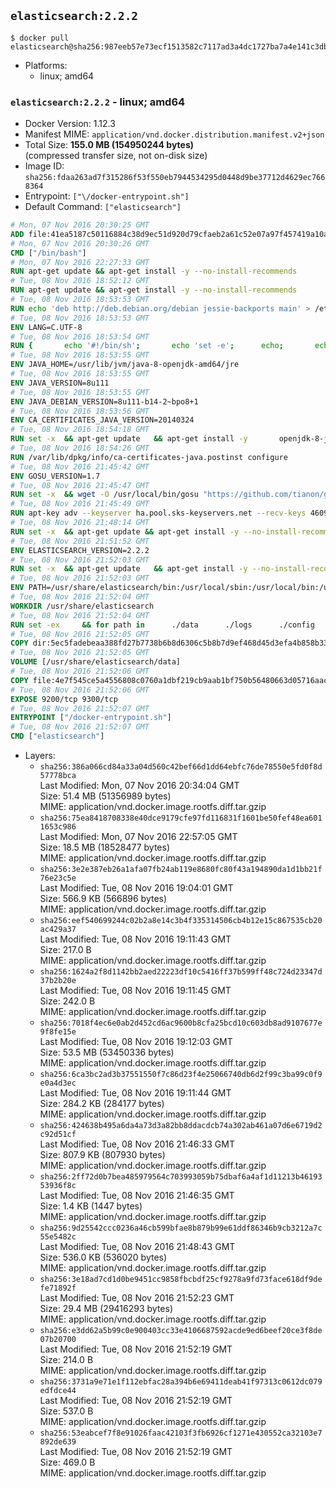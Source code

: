 ## `elasticsearch:2.2.2`

```console
$ docker pull elasticsearch@sha256:987eeb57e73ecf1513582c7117ad3a4dc1727ba7a4e141c3db7fca8a5339a9c6
```

-	Platforms:
	-	linux; amd64

### `elasticsearch:2.2.2` - linux; amd64

-	Docker Version: 1.12.3
-	Manifest MIME: `application/vnd.docker.distribution.manifest.v2+json`
-	Total Size: **155.0 MB (154950244 bytes)**  
	(compressed transfer size, not on-disk size)
-	Image ID: `sha256:fdaa263ad7f315286f53f550eb7944534295d0448d9be37712d4629ec7668364`
-	Entrypoint: `["\/docker-entrypoint.sh"]`
-	Default Command: `["elasticsearch"]`

```dockerfile
# Mon, 07 Nov 2016 20:30:25 GMT
ADD file:41ea5187c50116884c38d9ec51d920d79cfaeb2a61c52e07a97f457419a10a4f in / 
# Mon, 07 Nov 2016 20:30:26 GMT
CMD ["/bin/bash"]
# Mon, 07 Nov 2016 22:27:33 GMT
RUN apt-get update && apt-get install -y --no-install-recommends 		ca-certificates 		curl 		wget 	&& rm -rf /var/lib/apt/lists/*
# Tue, 08 Nov 2016 18:52:12 GMT
RUN apt-get update && apt-get install -y --no-install-recommends 		bzip2 		unzip 		xz-utils 	&& rm -rf /var/lib/apt/lists/*
# Tue, 08 Nov 2016 18:53:53 GMT
RUN echo 'deb http://deb.debian.org/debian jessie-backports main' > /etc/apt/sources.list.d/jessie-backports.list
# Tue, 08 Nov 2016 18:53:53 GMT
ENV LANG=C.UTF-8
# Tue, 08 Nov 2016 18:53:54 GMT
RUN { 		echo '#!/bin/sh'; 		echo 'set -e'; 		echo; 		echo 'dirname "$(dirname "$(readlink -f "$(which javac || which java)")")"'; 	} > /usr/local/bin/docker-java-home 	&& chmod +x /usr/local/bin/docker-java-home
# Tue, 08 Nov 2016 18:53:55 GMT
ENV JAVA_HOME=/usr/lib/jvm/java-8-openjdk-amd64/jre
# Tue, 08 Nov 2016 18:53:55 GMT
ENV JAVA_VERSION=8u111
# Tue, 08 Nov 2016 18:53:55 GMT
ENV JAVA_DEBIAN_VERSION=8u111-b14-2~bpo8+1
# Tue, 08 Nov 2016 18:53:56 GMT
ENV CA_CERTIFICATES_JAVA_VERSION=20140324
# Tue, 08 Nov 2016 18:54:18 GMT
RUN set -x 	&& apt-get update 	&& apt-get install -y 		openjdk-8-jre-headless="$JAVA_DEBIAN_VERSION" 		ca-certificates-java="$CA_CERTIFICATES_JAVA_VERSION" 	&& rm -rf /var/lib/apt/lists/* 	&& [ "$JAVA_HOME" = "$(docker-java-home)" ]
# Tue, 08 Nov 2016 18:54:26 GMT
RUN /var/lib/dpkg/info/ca-certificates-java.postinst configure
# Tue, 08 Nov 2016 21:45:42 GMT
ENV GOSU_VERSION=1.7
# Tue, 08 Nov 2016 21:45:47 GMT
RUN set -x 	&& wget -O /usr/local/bin/gosu "https://github.com/tianon/gosu/releases/download/$GOSU_VERSION/gosu-$(dpkg --print-architecture)" 	&& wget -O /usr/local/bin/gosu.asc "https://github.com/tianon/gosu/releases/download/$GOSU_VERSION/gosu-$(dpkg --print-architecture).asc" 	&& export GNUPGHOME="$(mktemp -d)" 	&& gpg --keyserver ha.pool.sks-keyservers.net --recv-keys B42F6819007F00F88E364FD4036A9C25BF357DD4 	&& gpg --batch --verify /usr/local/bin/gosu.asc /usr/local/bin/gosu 	&& rm -r "$GNUPGHOME" /usr/local/bin/gosu.asc 	&& chmod +x /usr/local/bin/gosu 	&& gosu nobody true
# Tue, 08 Nov 2016 21:45:49 GMT
RUN apt-key adv --keyserver ha.pool.sks-keyservers.net --recv-keys 46095ACC8548582C1A2699A9D27D666CD88E42B4
# Tue, 08 Nov 2016 21:48:14 GMT
RUN set -x 	&& apt-get update && apt-get install -y --no-install-recommends apt-transport-https && rm -rf /var/lib/apt/lists/* 	&& echo 'deb http://packages.elasticsearch.org/elasticsearch/2.x/debian stable main' > /etc/apt/sources.list.d/elasticsearch.list
# Tue, 08 Nov 2016 21:51:52 GMT
ENV ELASTICSEARCH_VERSION=2.2.2
# Tue, 08 Nov 2016 21:52:03 GMT
RUN set -x 	&& apt-get update 	&& apt-get install -y --no-install-recommends elasticsearch=$ELASTICSEARCH_VERSION 	&& rm -rf /var/lib/apt/lists/*
# Tue, 08 Nov 2016 21:52:03 GMT
ENV PATH=/usr/share/elasticsearch/bin:/usr/local/sbin:/usr/local/bin:/usr/sbin:/usr/bin:/sbin:/bin
# Tue, 08 Nov 2016 21:52:04 GMT
WORKDIR /usr/share/elasticsearch
# Tue, 08 Nov 2016 21:52:04 GMT
RUN set -ex 	&& for path in 		./data 		./logs 		./config 		./config/scripts 	; do 		mkdir -p "$path"; 		chown -R elasticsearch:elasticsearch "$path"; 	done
# Tue, 08 Nov 2016 21:52:05 GMT
COPY dir:5ec5fadebeaa388fd27b7738b6b8d6306c5b8b7d9ef468d45d3efa4b858b338f in ./config 
# Tue, 08 Nov 2016 21:52:05 GMT
VOLUME [/usr/share/elasticsearch/data]
# Tue, 08 Nov 2016 21:52:06 GMT
COPY file:4e7f545ce5a4556808c0760a1dbf219cb9aab1bf750b56480663d05716aac376 in / 
# Tue, 08 Nov 2016 21:52:06 GMT
EXPOSE 9200/tcp 9300/tcp
# Tue, 08 Nov 2016 21:52:07 GMT
ENTRYPOINT ["/docker-entrypoint.sh"]
# Tue, 08 Nov 2016 21:52:07 GMT
CMD ["elasticsearch"]
```

-	Layers:
	-	`sha256:386a066cd84a33a04d560c42bef66d1dd64ebfc76de78550e5fd0f8d57778bca`  
		Last Modified: Mon, 07 Nov 2016 20:34:04 GMT  
		Size: 51.4 MB (51356989 bytes)  
		MIME: application/vnd.docker.image.rootfs.diff.tar.gzip
	-	`sha256:75ea8418708338e40dce9179cfe97fd116831f1601be50fef48ea6011653c986`  
		Last Modified: Mon, 07 Nov 2016 22:57:05 GMT  
		Size: 18.5 MB (18528477 bytes)  
		MIME: application/vnd.docker.image.rootfs.diff.tar.gzip
	-	`sha256:3e2e387eb26a1afa07fb24ab119e8680fc80f43a194890da1d1bb21f76e23c5e`  
		Last Modified: Tue, 08 Nov 2016 19:04:01 GMT  
		Size: 566.9 KB (566896 bytes)  
		MIME: application/vnd.docker.image.rootfs.diff.tar.gzip
	-	`sha256:eef540699244c02b2a8e14c3b4f335314506cb4b12e15c867535cb20ac429a37`  
		Last Modified: Tue, 08 Nov 2016 19:11:43 GMT  
		Size: 217.0 B  
		MIME: application/vnd.docker.image.rootfs.diff.tar.gzip
	-	`sha256:1624a2f8d1142bb2aed22223df10c5416ff37b599ff48c724d23347d37b2b20e`  
		Last Modified: Tue, 08 Nov 2016 19:11:45 GMT  
		Size: 242.0 B  
		MIME: application/vnd.docker.image.rootfs.diff.tar.gzip
	-	`sha256:7018f4ec6e0ab2d452cd6ac9600b8cfa25bcd10c603db8ad9107677e9f8fe15e`  
		Last Modified: Tue, 08 Nov 2016 19:12:03 GMT  
		Size: 53.5 MB (53450336 bytes)  
		MIME: application/vnd.docker.image.rootfs.diff.tar.gzip
	-	`sha256:6ca3bc2ad3b37551550f7c86d23f4e25066740db6d2f99c3ba99c0f9e0a4d3ec`  
		Last Modified: Tue, 08 Nov 2016 19:11:44 GMT  
		Size: 284.2 KB (284177 bytes)  
		MIME: application/vnd.docker.image.rootfs.diff.tar.gzip
	-	`sha256:424638b495a6da4a73d3a82bb8ddacdcb74a302ab461a07d6e6719d2c92d51cf`  
		Last Modified: Tue, 08 Nov 2016 21:46:33 GMT  
		Size: 807.9 KB (807930 bytes)  
		MIME: application/vnd.docker.image.rootfs.diff.tar.gzip
	-	`sha256:2ff72d0b7bea485979564c703993059b75dbaf6a4af1d11213b4619353936f8c`  
		Last Modified: Tue, 08 Nov 2016 21:46:35 GMT  
		Size: 1.4 KB (1447 bytes)  
		MIME: application/vnd.docker.image.rootfs.diff.tar.gzip
	-	`sha256:9d25542ccc0236a46cb599bfae8b879b99e61ddf86346b9cb3212a7c55e5482c`  
		Last Modified: Tue, 08 Nov 2016 21:48:43 GMT  
		Size: 536.0 KB (536020 bytes)  
		MIME: application/vnd.docker.image.rootfs.diff.tar.gzip
	-	`sha256:3e18ad7cd1d0be9451cc9858fbcbdf25cf9278a9fd73face618df9defe71892f`  
		Last Modified: Tue, 08 Nov 2016 21:52:23 GMT  
		Size: 29.4 MB (29416293 bytes)  
		MIME: application/vnd.docker.image.rootfs.diff.tar.gzip
	-	`sha256:e3dd62a5b99c0e900403cc33e4106687592acde9ed6beef20ce3f8de07b20700`  
		Last Modified: Tue, 08 Nov 2016 21:52:19 GMT  
		Size: 214.0 B  
		MIME: application/vnd.docker.image.rootfs.diff.tar.gzip
	-	`sha256:3731a9e71e1f112ebfac28a394b6e69411deab41f97313c0612dc079edfdce44`  
		Last Modified: Tue, 08 Nov 2016 21:52:19 GMT  
		Size: 537.0 B  
		MIME: application/vnd.docker.image.rootfs.diff.tar.gzip
	-	`sha256:53eabcef7f8e91026faac42103f3fb6926cf1271e430552ca32103e7892de639`  
		Last Modified: Tue, 08 Nov 2016 21:52:19 GMT  
		Size: 469.0 B  
		MIME: application/vnd.docker.image.rootfs.diff.tar.gzip
